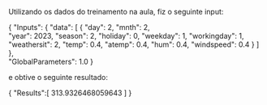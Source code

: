 Utilizando os dados do treinamento na aula, fiz o seguinte input:

{
    "Inputs": { 
      "data": [
        {
          "day": 2,
          "mnth": 2,   
          "year": 2023,
          "season": 2,
          "holiday": 0,
          "weekday": 1,
          "workingday": 1,
          "weathersit": 2, 
          "temp": 0.4, 
          "atemp": 0.4,
          "hum": 0.4,
          "windspeed": 0.4 
        }
      ]    
    },   
    "GlobalParameters": 1.0
  }

  e obtive o seguinte resultado:

  {
    "Results":[
        313.9326468059643
    ]
}